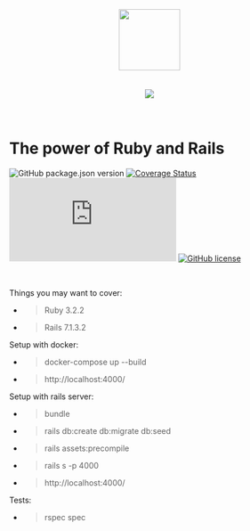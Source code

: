 <div align="center">
  <img src="https://github.com/sultan99/react-on-lambda/raw/gh-pages/logo.svg?sanitize=true" width="110" height="110"/>
  <br/>
  <br/>
  <br/>

  <img src="https://raw.githubusercontent.com/sultan99/react-on-lambda/gh-pages/assets/comics.png"/>
</div>

<br/>
<br/>

# The power of Ruby and Rails
![GitHub package.json version](https://img.shields.io/github/package-json/v/sultan99/react-on-lambda.svg)
[![Coverage Status](https://coveralls.io/repos/github/sultan99/react-on-lambda/badge.svg)](https://coveralls.io/github/sultan99/react-on-lambda)
[![gzip size](http://img.badgesize.io/https://unpkg.com/react-on-lambda@0.6.1/dist/react-on-lambda.min.js?compression=gzip)](https://unpkg.com/react-on-lambda@0.6.1/dist/react-on-lambda.min.js)
[![GitHub license](https://img.shields.io/github/license/sultan99/react-on-lambda.svg)](https://github.com/sultan99/react-on-lambda/blob/master/LICENSE)


<br/>

Things you may want to cover:
* > Ruby 3.2.2
* > Rails 7.1.3.2

Setup with docker:
* > docker-compose up --build
* > http://localhost:4000/

Setup with rails server:
* > bundle
* > rails db:create db:migrate db:seed
* > rails assets:precompile  
* > rails s -p 4000
* > http://localhost:4000/
  
Tests:
* > rspec spec

